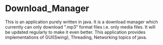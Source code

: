 # Download_Manager
This is an application purely written in java. It is a download manager which currently can only download ".mp3" format files i.e. only media files. It will be updated regularly to make it even better. This application provides implementations of  GUI(Swing), Threading, Networking topics of java. 

